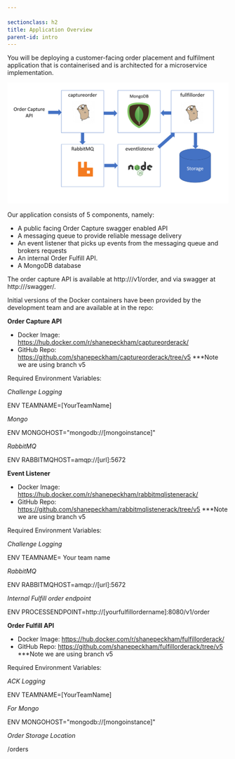 ```yaml
---

sectionclass: h2
title: Application Overview
parent-id: intro
---
```



You will be deploying a customer-facing order placement and fulfilment application that is containerised and is architected for a microservice implementation.

![](media/302a7509f056cd57093c7a3de32dbb04.png)

Our application consists of 5 components, namely: 
* A public facing Order Capture swagger enabled API
* A messaging queue to provide reliable message delivery
* An event listener that picks up events from the messaging queue and brokers requests
* An internal Order Fulfill API.
* A MongoDB database

The order capture API is available at  http://<PublicEndpoint>/v1/order, and via swagger at http://<PublicEndpoint>/swagger/.

Initial versions of the Docker containers have been provided by the development team and are available at in the repo: 

**Order Capture API**
- Docker Image: <https://hub.docker.com/r/shanepeckham/captureorderack/>
- GitHub Repo: <https://github.com/shanepeckham/captureorderack/tree/v5> ***Note we are using branch v5

Required Environment Variables:

*Challenge Logging*

ENV TEAMNAME=[YourTeamName]

*Mongo*

ENV MONGOHOST="mongodb://[mongoinstance]"

*RabbitMQ*

ENV RABBITMQHOST=amqp://[url]:5672

**Event Listener**
- Docker Image: <https://hub.docker.com/r/shanepeckham/rabbitmqlistenerack/>
- GitHub Repo: <https://github.com/shanepeckham/rabbitmqlistenerack/tree/v5> ***Note we are using branch v5

Required Environment Variables:

*Challenge Logging*

ENV TEAMNAME= Your team name

*RabbitMQ*

ENV RABBITMQHOST=amqp://[url]:5672

*Internal Fulfill order endpoint*

ENV PROCESSENDPOINT=http://[yourfulfillordername]:8080/v1/order

**Order Fulfill API**
- Docker Image: <https://hub.docker.com/r/shanepeckham/fulfillorderack/>
- GitHub Repo: <https://github.com/shanepeckham/fulfillorderack/tree/v5> ***Note we are using branch v5

Required Environment Variables:

*ACK Logging*

ENV TEAMNAME=[YourTeamName]

*For Mongo*

ENV MONGOHOST="mongodb://[mongoinstance]"

*Order Storage Location*

/orders
